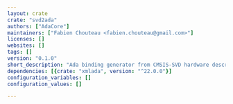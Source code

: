 ```yaml
---
layout: crate
crate: "svd2ada"
authors: ["AdaCore"]
maintainers: ["Fabien Chouteau <fabien.chouteau@gmail.com>"]
licenses: []
websites: []
tags: []
version: "0.1.0"
short_description: "Ada binding generator from CMSIS-SVD hardware descriptions files"
dependencies: [{crate: "xmlada", version: "^22.0.0"}]
configuration_variables: []
configuration_values: []

---
```



